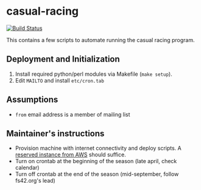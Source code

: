 # casual-racing

[![Build Status](https://travis-ci.org/christiam/casual-racing.svg?branch=master)](https://travis-ci.org/christiam/casual-racing)

This contains a few scripts to automate running the casual racing program.

## Deployment and Initialization
1. Install required python/perl modules via Makefile (`make setup`).
2. Edit `MAILTO` and install `etc/cron.tab`

## Assumptions
* `from` email address is a member of mailing list

## Maintainer's instructions
* Provision machine with internet connectivity and deploy scripts. A
  [reserved instance from AWS](https://aws.amazon.com/ec2/purchasing-options/reserved-instances/buyer/) should suffice.
* Turn on crontab at the beginning of the season (late april, check calendar)
* Turn off crontab at the end of the season (mid-september, follow fs42.org's lead)
